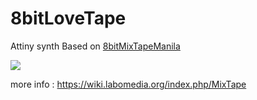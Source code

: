 # 8bitLoveTape
Attiny synth Based on [8bitMixTapeManila](https://github.com/8BitMixtape/8BitMixtapeManila)


<img src="https://wiki.labomedia.org/images/d/de/8bitLoveTape-pcb.png">

more info : https://wiki.labomedia.org/index.php/MixTape
